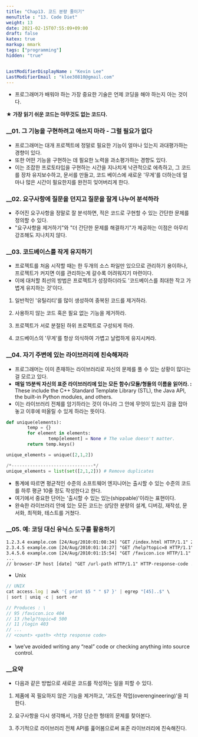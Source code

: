 ```yaml
---
title: "Chap13. 코드 분량 줄이기"
menuTitle : "13. Code Diet"
weight: 13
date: 2021-02-15T07:55:09+09:00
draft: false
katex: true
markup: mmark
tags: ["programming"]
hidden: "true"


LastModifierDisplayName : "Kevin Lee"
LastModifierEmail : "klee30810@gmail.com"
---
```


- 프로그래머가 배워야 하는 가장 중요한 기술은 언제 코딩을 해야 하는지 아는 것이다.

**★ 가장 읽기 쉬운 코드는 아무것도 없는 코드다.**

### __01. 그 기능을 구현하려고 애쓰지 마라 - 그럴 필요가 없다

- 프로그래머는 대개 프로젝트에 정말로 필요한 기능이 얼마나 있는지 과대평가하는 경향이 있다.
- 또한 어떤 기능을 구현하는 데 필요한 노력을 과소평가하는 경향도 있다.
- 이는 조잡한 프로토타입을 구현하는 시간을 지나치게 낙관적으로 에측하고, 그 코드를 장차 유지보수하고, 문서를 만들고, 코드 베이스에 새로운 '무게'를 더하는데 얼마나 많은 시간이 필요한지를 완전히 잊어버리게 한다.

### __02. 요구사항에 질문을 던지고 질문을 잘게 나누어 분석하라

- 주어진 요구사항을 정말로 잘 분석하면, 적은 코드로 구현할 수 있는 간단한 문제를 정의할 수 있다.
- "요구사항을 제거하기"와 "더 간단한 문제를 해결하기"가 제공하는 이점은 아무리 강조해도 지나치지 않다.

### __03. 코드베이스를 작게 유지하기

- 프로젝트를 처음 시작할 때는 한 두개의 소스 파일만 있으므로 관리하기 용이하나, 프로젝트가 커지면 이를 관리하는게 갈수록 어려워지기 마련이다.
- 이에 대처할 최선의 방법은 프로젝트가 성장하더라도 '코드베이스를 최대한 작고 가볍게 유지하는 것'이다.

1. 일반적인 '유틸리티'를 많이 생성하여 중복된 코드를 제거하라.

2. 사용하지 않는 코드 혹은 필요 없는 기능을 제거하라.

3. 프로젝트가 서로 분절된 하위 프로젝트로 구성되게 하라.

4. 코드베이스의 '무게'를 항상 의식하여 가볍고 날렵하게 유지시켜라.

### __04. 자기 주변에 있는 라이브러리에 친숙해져라

- 프로그래머는 이미 존재하는 라이브러리로 자신의 문제를 풀 수 있는 상황이 많다는 걸 모르고 있다.
- **매일 15분씩 자신의 표준 라이브러리에 있는 모든 함수/모듈/형들의 이름을 읽어라. :** These include the C++ Standard Template Library (STL), the Java API, the built-in Python modules, and others.
- 이는 라이브러리 전체를 암기하라는 것이 아니라 그 안에 무엇이 있는지 감을 잡아놓고 이후에 떠올릴 수 있게 하라는 뜻이다.

```python
def unique(elements):
		temp = {}
		for element in elements:
				temp[element] = None # The value doesn't matter.
		return temp.keys()

unique_elements = unique([2,1,2])

/*-------------------------------*/
unique_elements = list(set([2,1,2])) # Remove duplicates
```

- 통계에 따르면 평균적인 수준의 소프트웨어 엔지니어는 출시할 수 있는 수준의 코드를 하루 평균 10줄 정도 작성한다고 한다.
- 여기에서 중요한 단어는 '출시할 수 있는 있는(shippable)'이라는 표현이다.
- 완숙한 라이브러리 안에 있는 모든 코드는 상당한 분량의 설계, 디버깅, 재작성, 문서화, 최적화, 테스트를 거쳤다.

### __05. 예: 코딩 대신 유닉스 도구를 활용하기

```html
1.2.3.4 example.com [24/Aug/2010:01:08:34] "GET /index.html HTTP/1.1" 200 ...
2.3.4.5 example.com [24/Aug/2010:01:14:27] "GET /help?topic=8 HTTP/1.1" 500 ...
3.4.5.6 example.com [24/Aug/2010:01:15:54] "GET /favicon.ico HTTP/1.1" 404 ...
...
// browser-IP host [date] "GET /url-path HTTP/1.1" HTTP-response-code ...
```

- Unix

```jsx
// UNIX
cat access.log | awk '{ print $5 " " $7 }' | egrep "[45]..$" \
| sort | uniq -c | sort -nr

// Produces : \
// 95 /favicon.ico 404
// 13 /help?topic=8 500
// 11 /login 403
// ...
// <count> <path> <http response code>
```

- \we’ve avoided writing any “real” code or checking anything into source control.

### __요약

- 다음과 같은 방법으로 새로운 코드를 작성하는 일을 피할 수 있다.

1. 제품에 꼭 필요하지 않은 기능을 제거하고, '과도한 작업(overengineering)'을 피한다.

2. 요구사항을 다시 생각해서, 가장 단순한 형태의 문제를 찾아본다.

3. 주기적으로 라이브러리 전체 API를 훑어봄으로써 표준 라이브러리에 친숙해진다.
